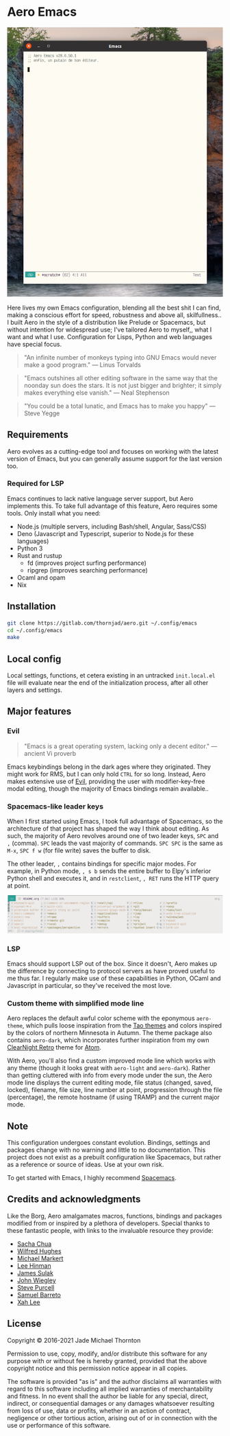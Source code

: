 # Aero Emacs

![Preview of Aero](./etc/images/aero-preview.png)

Here lives my own Emacs configuration, blending all the best shit I can find, making a conscious effort for speed, robustness and above all, skilfullness.. I built Aero in the style of a distribution like Prelude or Spacemacs, but without intention for widespread use; I've tailored Aero to myself,, what I want and what I use. Configuration for Lisps, Python and web languages have special focus.

> "An infinite number of monkeys typing into GNU Emacs would never make a good program." — Linus Torvalds

> "Emacs outshines all other editing software in the same way that the noonday sun does the stars. It is not just bigger and brighter; it simply makes everything else vanish." — Neal Stephenson

> "You could be a total lunatic, and Emacs has to make you happy" — Steve Yegge

## Requirements

Aero evolves as a cutting-edge tool and focuses on working with the latest version of Emacs, but you can generally assume support for the last version too.

### Required for LSP

Emacs continues to lack native language server support, but Aero implements this. To take full advantage of this feature, Aero requires some tools. Only install what you need:

- Node.js (multiple servers, including Bash/shell, Angular, Sass/CSS) 
- Deno (Javascript and Typescript, superior to Node.js for these languages)
- Python 3
- Rust and rustup
  - fd (improves project surfing performance)
  - ripgrep (improves searching performance)
- Ocaml and opam
- Nix 

## Installation

```sh
git clone https://gitlab.com/thornjad/aero.git ~/.config/emacs
cd ~/.config/emacs
make
```

## Local config

Local settings, functions, et cetera existing in an untracked `init.local.el` file will evaluate near the end of the initialization process, after all other layers and settings.

## Major features

### Evil

> "Emacs is a great operating system, lacking only a decent editor." — ancient Vi proverb

Emacs keybindings belong in the dark ages where they originated. They might work for RMS, but I can only hold `CTRL` for so long. Instead, Aero makes extensive use of [Evil](https://github.com/emacs-evil/evil), providing the user with modifier-key-free modal editing, though the majority of Emacs bindings remain available..

### Spacemacs-like leader keys

When I first started using Emacs, I took full advantage of Spacemacs, so the architecture of that project has shaped the way I think about editing. As such, the majority of Aero revolves around one of two leader keys, `SPC` and `,` (comma). `SPC` leads the vast majority of commands. `SPC SPC` is the same as `M-x`, `SPC f w` (for file write) saves the buffer to disk.

The other leader, `,` contains bindings for specific major modes. For example, in Python mode, `, s b` sends the entire buffer to Elpy's inferior Python shell and executes it, and in `restclient`, `, RET` runs the HTTP query at point.

![Aero's spacebar leader with Ivy completion](./etc/images/aero-leader-preview.png)

### LSP

Emacs should support LSP out of the box. Since it doesn't, Aero makes up the difference by connecting to protocol servers as have proved useful to me thus far. I regularly make use of these capabilities in Python, OCaml and Javascript in particular, so they've received the most love.

### Custom theme with simplified mode line

Aero replaces the default awful color scheme with the eponymous `aero-theme`, which pulls loose inspiration from the [Tao themes](https://github.com/11111000000/tao-theme-emacs) and colors inspired by the colors of northern Minnesota in Autumn. The theme package also contains `aero-dark`, which incorporates further inspiration from my own [ClearNight Retro](https://github.com/ClearNight/clearnight-retro-syntax) theme for [Atom](https://atom.io).

With Aero, you'll also find a custom improved mode line which works with any theme (though it looks great with `aero-light` and `aero-dark`). Rather than getting cluttered with info from every mode under the sun, the Aero mode line displays the current editing mode, file status (changed, saved, locked), filename, file size, line number at point, progression through the file (percentage), the remote hostname (if using TRAMP) and the current major mode.

## Note

This configuration undergoes constant evolution. Bindings, settings and packages change with no warning and little to no documentation. This project does not exist as a prebuilt configuration like Spacemacs, but rather as a reference or source of ideas. Use at your own risk.

To get started with Emacs, I highly recommend [Spacemacs](https://spacemacs.org).

## Credits and acknowledgments

Like the Borg, Aero amalgamates macros, functions, bindings and packages modified from or inspired by a plethora of developers. Special thanks to these fantastic people, with links to the invaluable resource they provide:

- [Sacha Chua](https://github.com/sachac/.emacs.d)
- [Wilfred Hughes](https://github.com/Wilfred/.emacs.d)
- [Michael Markert](https://github.com/cofi/dotfiles)
- [Lee Hinman](https://github.com/dakrone/.emacs.d)
- [James Sulak](https://github.com/jsulak/.emacs.d)
- [John Wiegley](https://github.com/jwiegley/dot-emacs)
- [Steve Purcell](https://github.com/purcell/emacs.d)
- [Samuel Barreto](https://github.com/sam217pa/emacs-config)
- [Xah Lee](http://ergoemacs.org)

## License

Copyright © 2016-2021 Jade Michael Thornton

Permission to use, copy, modify, and/or distribute this software for any purpose with or without fee
is hereby granted, provided that the above copyright notice and this permission notice appear in all
copies.

The software is provided "as is" and the author disclaims all warranties with regard to this
software including all implied warranties of merchantability and fitness. In no event shall the
author be liable for any special, direct, indirect, or consequential damages or any damages
whatsoever resulting from loss of use, data or profits, whether in an action of contract, negligence
or other tortious action, arising out of or in connection with the use or performance of this
software.
